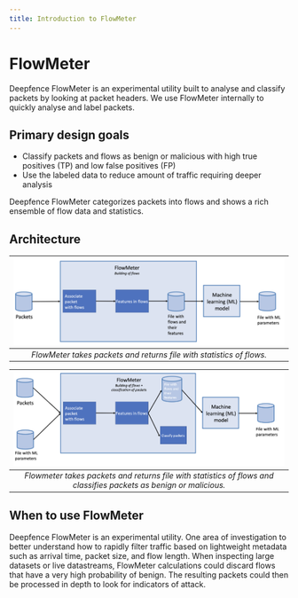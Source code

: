 ```yaml
---
title: Introduction to FlowMeter
---
```


# FlowMeter

Deepfence FlowMeter is an experimental utility built to analyse and classify packets by looking at packet headers. We use FlowMeter internally to quickly analyse and label packets.

## Primary design goals

* Classify packets and flows as benign or malicious with high true positives (TP) and low false positives (FP)
* Use the labeled data to reduce amount of traffic requiring deeper analysis

Deepfence FlowMeter categorizes packets into flows and shows a rich ensemble of flow data and statistics.

## Architecture

| ![FlowMeter Architecture](img/flowmeter-architecture.png) |
| :--: |
| *FlowMeter takes packets and returns file with statistics of flows.* |

| ![FlowMeter Classification](img/flowmeter-classification.png) |
| :--: |
| *Flowmeter takes packets and returns file with statistics of flows and classifies packets as benign or malicious.* |

## When to use FlowMeter

Deepfence FlowMeter is an experimental utility. One area of investigation to better understand how to rapidly filter traffic based on lightweight metadata such as arrival time, packet size, and flow length. When inspecting large datasets or live datastreams, FlowMeter calculations could discard flows that have a very high probability of benign. The resulting packets could then be processed in depth to look for indicators of attack.
